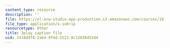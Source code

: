 ```yaml
---
content_type: resource
description: ''
file: https://ol-ocw-studio-app-production.s3.amazonaws.com/courses/18-06sc-linear-algebra-fall-2011/2418ddf82ab49f4d25238c12836453d4_Y_Ac6KiQ1t0.srt
file_type: application/x-subrip
resourcetype: Other
title: 3play caption file
uid: 2418ddf8-2ab4-9f4d-2523-8c12836453d4
---
```


